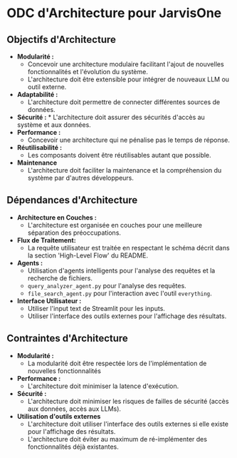 # ODC d'Architecture pour JarvisOne

## Objectifs d'Architecture

*   **Modularité :**
    *   Concevoir une architecture modulaire facilitant l'ajout de nouvelles fonctionnalités et l'évolution du système.
    *   L'architecture doit être extensible pour intégrer de nouveaux LLM ou outil externe.
*   **Adaptabilité :**
    *   L'architecture doit permettre de connecter différentes sources de données.
*    **Sécurité :**
    *  L'architecture doit assurer des sécurités d'accès au système et aux données.
*   **Performance :**
    *   Concevoir une architecture qui ne pénalise pas le temps de réponse.
*   **Réutilisabilité :**
    *   Les composants doivent être réutilisables autant que possible.
* **Maintenance**
    * L'architecture doit faciliter la maintenance et la compréhension du système par d'autres développeurs.

## Dépendances d'Architecture

*   **Architecture en Couches :**
    *   L'architecture est organisée en couches pour une meilleure séparation des préoccupations.
*   **Flux de Traitement:**
    *   La requête utilisateur est traitée en respectant le schéma décrit dans la section 'High-Level Flow' du README.
*   **Agents :**
    *   Utilisation d'agents intelligents pour l'analyse des requêtes et la recherche de fichiers.
    *   `query_analyzer_agent.py` pour l'analyse des requêtes.
    *   `file_search_agent.py` pour l'interaction avec l'outil `everything`.
*  **Interface Utilisateur :**
    * Utiliser l'input text de Streamlit pour les inputs.
    * Utiliser l'interface des outils externes pour l'affichage des résultats.

## Contraintes d'Architecture

*   **Modularité :**
    *  La modularité doit être respectée lors de l'implémentation de nouvelles fonctionnalités
*   **Performance :**
    *  L'architecture doit minimiser la latence d'exécution.
*   **Sécurité :**
    *   L'architecture doit minimiser les risques de failles de sécurité (accès aux données, accès aux LLMs).
*   **Utilisation d'outils externes**
    * L'architecture doit utiliser l'interface des outils externes si elle existe pour l'affichage des résultats.
    * L'architecture doit éviter au maximum de ré-implémenter des fonctionnalités déjà existantes.